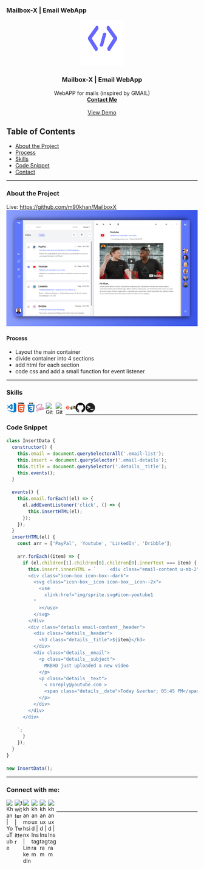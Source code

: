 ### Mailbox-X | Email WebApp

<p align="center">
  <a href="https://github.com/m90khan/MailboxX/">
    <img src="img/favicon.png" alt="Logo" width="120" height="120">
  </a>

  <h3 align="center">Mailbox-X | Email WebApp</h3>

  <p align="center">
WebAPP for mails (inspired by GMAIL) <br />
    <a href="m90khan@gmail.com"><strong>Contact Me</strong></a>
    <br />
    <br />
    <a href="https://github.com/m90khan/MailboxX/">View Demo</a>
    
   </p>
</p>

## Table of Contents

- [About the Project](#about-the-project)
- [Process](#process)
- [Skills](#skills)
- [Code Snippet](#code)
- [Contact](#Contact)

---

### About the Project

Live: https://github.com/m90khan/MailboxX
<img src="./img/overview-completed.jpg">

#### Process

- Layout the main container
- divide container into 4 sections
- add html for each section
- code css and add a small function for event listener

---

### Skills

[<img align="left" alt="Visual Studio Code" width="26px" src="https://raw.githubusercontent.com/github/explore/80688e429a7d4ef2fca1e82350fe8e3517d3494d/topics/visual-studio-code/visual-studio-code.png" />][youtube]
[<img align="left" alt="HTML5" width="26px" src="https://raw.githubusercontent.com/github/explore/80688e429a7d4ef2fca1e82350fe8e3517d3494d/topics/html/html.png" />][youtube]
[<img align="left" alt="CSS3" width="26px" src="https://raw.githubusercontent.com/github/explore/80688e429a7d4ef2fca1e82350fe8e3517d3494d/topics/css/css.png" />][youtube]
[<img align="left" alt="Sass" width="26px" src="https://raw.githubusercontent.com/github/explore/80688e429a7d4ef2fca1e82350fe8e3517d3494d/topics/sass/sass.png" />][youtube]
[<img align="left" alt="Git" width="26px" src="https://www.w3schools.com/whatis/img_js.png" />][youtube]
[<img align="left" alt="Git" width="26px" src="https://greensock.com/uploads/set_resources_4/84c1e40ea0e759e3f1505eb1788ddf3c_greensock-logo.svg" />][youtube]
[<img align="left" alt="Git" width="26px" src="https://raw.githubusercontent.com/github/explore/80688e429a7d4ef2fca1e82350fe8e3517d3494d/topics/git/git.png" />][youtube]
[<img align="left" alt="GitHub" width="26px" src="https://raw.githubusercontent.com/github/explore/78df643247d429f6cc873026c0622819ad797942/topics/github/github.png" />][youtube]
[<img align="left" alt="Terminal" width="26px" src="https://raw.githubusercontent.com/github/explore/80688e429a7d4ef2fca1e82350fe8e3517d3494d/topics/terminal/terminal.png" />][youtube]
<br />

---

### Code Snippet

```javascript
class InsertData {
  constructor() {
    this.email = document.querySelectorAll('.email-list');
    this.insert = document.querySelector('.email-details');
    this.title = document.querySelector('.details__title');
    this.events();
  }

  events() {
    this.email.forEach((el) => {
      el.addEventListener('click', () => {
        this.insertHTML(el);
      });
    });
  }
  insertHTML(el) {
    const arr = ['PayPal', 'Youtube', 'LinkedIn', 'Dribble'];

    arr.forEach((item) => {
      if (el.children[1].children[0].children[0].innerText === item) {
        this.insert.innerHTML = `     <div class="email-content u-mb-2">
        <div class="icon-box icon-box--dark">
          <svg class="icon-box__icon icon-box__icon--2x">
            <use
              xlink:href="img/sprite.svg#icon-youtube1
          "
            ></use>
          </svg>
        </div>
        <div class="details email-content__header">
          <div class="details__header">
            <h3 class="details__title">${item}</h3>
          </div>
          <div class="details__email">
            <p class="details__subject">
              MKBHD just uploaded a new video
            </p>
            <p class="details__text">
              < noreply@youtube.com >
              <span class="details__date">Today &verbar; 05:45 PM</span>
            </p>
          </div>
        </div>
      </div>
 
    `;
      }
    });
  }
}

new InsertData();
```

---

### Connect with me:

[<img align="left" alt="Khan | YouTube" width="22px" src="https://cdn.jsdelivr.net/npm/simple-icons@v3/icons/youtube.svg" />][youtube]

[<img align="left" alt="twitter | Twitter" width="22px" src="https://cdn.jsdelivr.net/npm/simple-icons@v3/icons/twitter.svg" />][twitter]
[<img align="left" alt="khanmohsinx | LinkedIn" width="22px" src="https://cdn.jsdelivr.net/npm/simple-icons@v3/icons/linkedin.svg" />][linkedin]
[<img align="left" alt="khanuxd | Instagram" width="22px" src="https://cdn.jsdelivr.net/npm/simple-icons@v3/icons/instagram.svg" />][instagram]
[<img align="left" alt="khanuxd | Instagram" width="22px" src="https://cdn.jsdelivr.net/npm/simple-icons@3.13.0/icons/behance.svg" />][behance]
[<img align="left" alt="khanuxd | Instagram" width="22px" src="https://cdn.jsdelivr.net/npm/simple-icons@3.13.0/icons/dribbble.svg" />][dribble]
<br />

---

[youtube]: https://www.youtube.com/channel/UC96rVfdTKsjZpREnH6CaCOw
[twitter]: https://twitter.com/m90khan
[linkedin]: www.linkedin.com/in/uxdkhan
[instagram]: https://www.instagram.com/uxd.khan/
[behance]: https://www.behance.net/Khan_Mohsin
[dribble]: https://dribbble.com/uxdkhan
